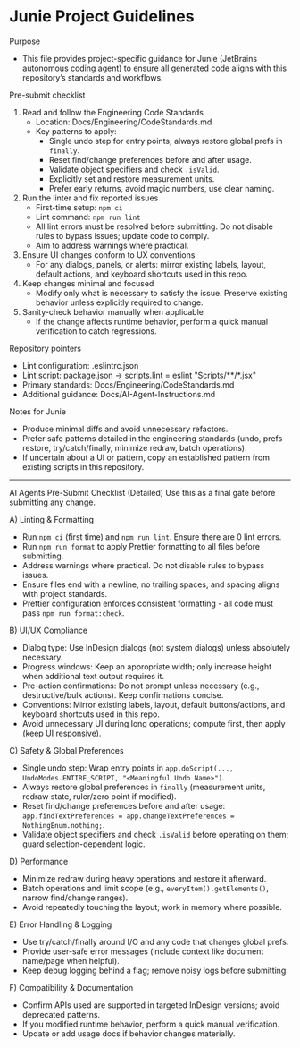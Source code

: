 # Junie Project Guidelines

Purpose
- This file provides project-specific guidance for Junie (JetBrains autonomous coding agent) to ensure all generated code aligns with this repository’s standards and workflows.

Pre-submit checklist
1) Read and follow the Engineering Code Standards
   - Location: Docs/Engineering/CodeStandards.md
   - Key patterns to apply:
     - Single undo step for entry points; always restore global prefs in `finally`.
     - Reset find/change preferences before and after usage.
     - Validate object specifiers and check `.isValid`.
     - Explicitly set and restore measurement units.
     - Prefer early returns, avoid magic numbers, use clear naming.
2) Run the linter and fix reported issues
   - First-time setup: `npm ci`
   - Lint command: `npm run lint`
   - All lint errors must be resolved before submitting. Do not disable rules to bypass issues; update code to comply.
   - Aim to address warnings where practical.
3) Ensure UI changes conform to UX conventions
   - For any dialogs, panels, or alerts: mirror existing labels, layout, default actions, and keyboard shortcuts used in this repo.
4) Keep changes minimal and focused
   - Modify only what is necessary to satisfy the issue. Preserve existing behavior unless explicitly required to change.
5) Sanity-check behavior manually when applicable
   - If the change affects runtime behavior, perform a quick manual verification to catch regressions.

Repository pointers
- Lint configuration: .eslintrc.json
- Lint script: package.json → scripts.lint = eslint "Scripts/**/*.jsx"
- Primary standards: Docs/Engineering/CodeStandards.md
- Additional guidance: Docs/AI-Agent-Instructions.md

Notes for Junie
- Produce minimal diffs and avoid unnecessary refactors.
- Prefer safe patterns detailed in the engineering standards (undo, prefs restore, try/catch/finally, minimize redraw, batch operations).
- If uncertain about a UI or pattern, copy an established pattern from existing scripts in this repository.

---

AI Agents Pre-Submit Checklist (Detailed)
Use this as a final gate before submitting any change.

A) Linting & Formatting
- Run `npm ci` (first time) and `npm run lint`. Ensure there are 0 lint errors.
- Run `npm run format` to apply Prettier formatting to all files before submitting.
- Address warnings where practical. Do not disable rules to bypass issues.
- Ensure files end with a newline, no trailing spaces, and spacing aligns with project standards.
- Prettier configuration enforces consistent formatting - all code must pass `npm run format:check`.

B) UI/UX Compliance
- Dialog type: Use InDesign dialogs (not system dialogs) unless absolutely necessary.
- Progress windows: Keep an appropriate width; only increase height when additional text output requires it.
- Pre-action confirmations: Do not prompt unless necessary (e.g., destructive/bulk actions). Keep confirmations concise.
- Conventions: Mirror existing labels, layout, default buttons/actions, and keyboard shortcuts used in this repo.
- Avoid unnecessary UI during long operations; compute first, then apply (keep UI responsive).

C) Safety & Global Preferences
- Single undo step: Wrap entry points in `app.doScript(..., UndoModes.ENTIRE_SCRIPT, "<Meaningful Undo Name>")`.
- Always restore global preferences in `finally` (measurement units, redraw state, ruler/zero point if modified).
- Reset find/change preferences before and after usage: `app.findTextPreferences = app.changeTextPreferences = NothingEnum.nothing;`.
- Validate object specifiers and check `.isValid` before operating on them; guard selection-dependent logic.

D) Performance
- Minimize redraw during heavy operations and restore it afterward.
- Batch operations and limit scope (e.g., `everyItem().getElements()`, narrow find/change ranges).
- Avoid repeatedly touching the layout; work in memory where possible.

E) Error Handling & Logging
- Use try/catch/finally around I/O and any code that changes global prefs.
- Provide user-safe error messages (include context like document name/page when helpful).
- Keep debug logging behind a flag; remove noisy logs before submitting.

F) Compatibility & Documentation
- Confirm APIs used are supported in targeted InDesign versions; avoid deprecated patterns.
- If you modified runtime behavior, perform a quick manual verification.
- Update or add usage docs if behavior changes materially.
